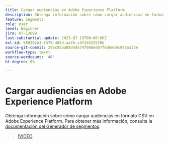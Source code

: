 ```yaml
---
title: Cargar audiencias en Adobe Experience Platform
description: Obtenga información sobre cómo cargar audiencias en formato CSV en Adobe Experience Platform.
feature: Segments
role: User
level: Beginner
jira: KT-13699
last-substantial-update: 2023-07-19T00:00:00Z
exl-id: 989202e3-f479-485d-aa7b-c4f345235f0b
source-git-commit: 286c85aa88d44574f00ded67f0de8e0c945a153e
workflow-type: tm+mt
source-wordcount: '46'
ht-degree: 0%

---
```


# Cargar audiencias en Adobe Experience Platform

Obtenga información sobre cómo cargar audiencias en formato CSV en Adobe Experience Platform. Para obtener más información, consulte la [documentación del Generador de segmentos](https://experienceleague.adobe.com/en/docs/experience-platform/segmentation/ui/audience-portal#import-audience).

>[!VIDEO](https://video.tv.adobe.com/v/3421714/?learn=on&enablevpops)

